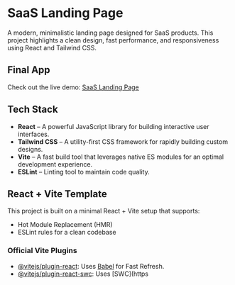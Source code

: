 # SaaS Landing Page

A modern, minimalistic landing page designed for SaaS products. This project highlights a clean design, fast performance, and responsiveness using React and Tailwind CSS.

## Final App

Check out the live demo: [SaaS Landing Page](https://landing-page-theta-five-34.vercel.app/)

## Tech Stack

- **React** – A powerful JavaScript library for building interactive user interfaces.
- **Tailwind CSS** – A utility-first CSS framework for rapidly building custom designs.
- **Vite** – A fast build tool that leverages native ES modules for an optimal development experience.
- **ESLint** – Linting tool to maintain code quality.

## React + Vite Template

This project is built on a minimal React + Vite setup that supports:

- Hot Module Replacement (HMR)
- ESLint rules for a clean codebase

### Official Vite Plugins

- [@vitejs/plugin-react](https://github.com/vitejs/vite-plugin-react/blob/main/packages/plugin-react/README.md): Uses [Babel](https://babeljs.io/) for Fast Refresh.
- [@vitejs/plugin-react-swc](https://github.com/vitejs/vite-plugin-react-swc): Uses [SWC](https
